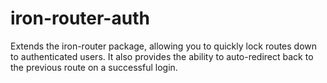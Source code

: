 iron-router-auth
================

Extends the iron-router package, allowing you to quickly lock routes down to authenticated users. It also provides the ability to auto-redirect back to the previous route on a successful login.
